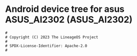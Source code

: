 # Android device tree for asus ASUS_AI2302 (ASUS_AI2302)

```
#
# Copyright (C) 2023 The LineageOS Project
#
# SPDX-License-Identifier: Apache-2.0
#
```
